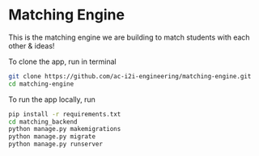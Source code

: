 # Matching Engine
This is the matching engine we are building to match students with each other &amp; ideas!

To clone the app, run in terminal 

```bash
git clone https://github.com/ac-i2i-engineering/matching-engine.git
cd matching-engine
```

To run the app locally, run

```bash
pip install -r requirements.txt
cd matching_backend
python manage.py makemigrations
python manage.py migrate
python manage.py runserver
```